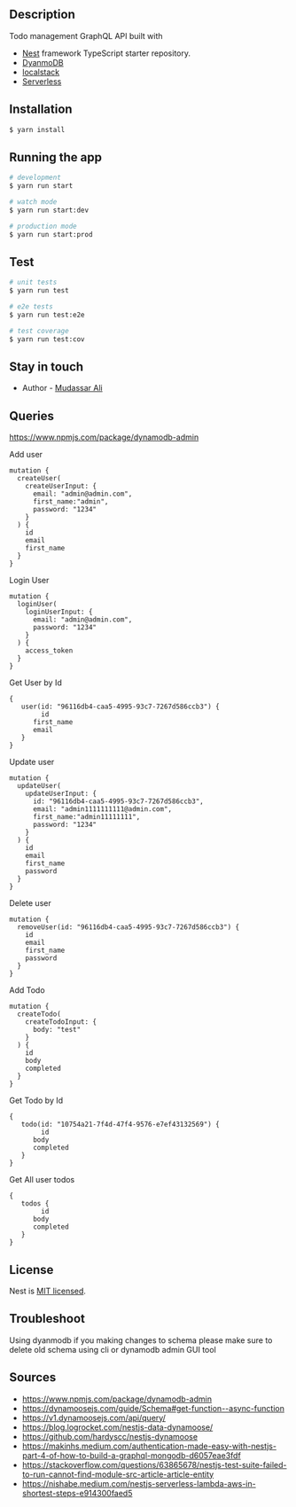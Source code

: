 ## Description

Todo management GraphQL API built with
- [Nest](https://github.com/nestjs/nest) framework TypeScript starter repository.
- [DyanmoDB](https://dynamoosejs.com)
- [localstack](https://github.com/localstack/localstack)
- [Serverless](https://www.serverless.com/)

## Installation

```bash
$ yarn install
```

## Running the app

```bash
# development
$ yarn run start

# watch mode
$ yarn run start:dev

# production mode
$ yarn run start:prod
```

## Test

```bash
# unit tests
$ yarn run test

# e2e tests
$ yarn run test:e2e

# test coverage
$ yarn run test:cov
```

## Stay in touch

- Author - [Mudassar Ali](https://mudiman.github.io)

## Queries

https://www.npmjs.com/package/dynamodb-admin

Add user

```
mutation {
  createUser(
    createUserInput: {
      email: "admin@admin.com",
      first_name:"admin",
      password: "1234"
    }
  ) {
    id
    email
    first_name
  }
}
```

Login User

```
mutation {
  loginUser(
    loginUserInput: {
      email: "admin@admin.com",
      password: "1234"
    }
  ) {
    access_token
  }
}
```

Get User by Id

```
{
   user(id: "96116db4-caa5-4995-93c7-7267d586ccb3") {
    	id
      first_name
      email
   }
}
```

Update user

```
mutation {
  updateUser(
    updateUserInput: {
      id: "96116db4-caa5-4995-93c7-7267d586ccb3",
      email: "admin1111111111@admin.com",
      first_name:"admin11111111",
      password: "1234"
    }
  ) {
    id
    email
    first_name
    password
  }
}
```

Delete user

```
mutation {
  removeUser(id: "96116db4-caa5-4995-93c7-7267d586ccb3") {
    id
    email
    first_name
    password
  }
}
```

Add Todo

```
mutation {
  createTodo(
    createTodoInput: {
      body: "test"
    }
  ) {
    id
    body
    completed
  }
}
```

Get Todo by Id

```
{
   todo(id: "10754a21-7f4d-47f4-9576-e7ef43132569") {
    	id
      body
      completed
   }
}
```

Get All user todos

```
{
   todos {
    	id
      body
      completed
   }
}
```

## License

Nest is [MIT licensed](LICENSE).

## Troubleshoot

Using dyanmodb if you making changes to schema please make sure to delete old schema using cli or dynamodb admin GUI tool

## Sources

- https://www.npmjs.com/package/dynamodb-admin
- https://dynamoosejs.com/guide/Schema#get-function--async-function
- https://v1.dynamoosejs.com/api/query/
- https://blog.logrocket.com/nestjs-data-dynamoose/
- https://github.com/hardyscc/nestjs-dynamoose
- https://makinhs.medium.com/authentication-made-easy-with-nestjs-part-4-of-how-to-build-a-graphql-mongodb-d6057eae3fdf
- https://stackoverflow.com/questions/63865678/nestjs-test-suite-failed-to-run-cannot-find-module-src-article-article-entity
- https://nishabe.medium.com/nestjs-serverless-lambda-aws-in-shortest-steps-e914300faed5
